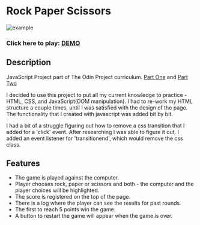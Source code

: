 # Rock Paper Scissors 
  ![example](https://media.giphy.com/media/Z8sZu7RyoYRnbyXHJo/giphy.gif)

### Click here to play: [DEMO](https://lucaas27.github.io/rockPaperScissors)


## Description
JavaScript Project part of The Odin Project curriculum. [Part One](https://www.theodinproject.com/paths/foundations/courses/foundations/lessons/rock-paper-scissors) and [Part Two](https://www.theodinproject.com/paths/foundations/courses/foundations/lessons/dom-manipulation#practice)

I decided to use this project to put all my current knowledge to practice - HTML, CSS, and JavaScript(DOM manipulation). I had to re-work my HTML structure a couple times, until I was satisfied with the design of the page. The functionality that I created with javascript was added bit by bit.

I had a bit of a struggle figuring out how to remove a css transition that I added for a 'click' event. After researching I was able to figure it out. I added an event listener for 'transitionend', which would remove the css class. 

## Features
- The game is played against the computer.
- Player chooses rock, paper or scissors and both - the computer and the player choices will be highlighted.
- The score is registered on the top of the page.
- There is a log where the player can see the results for past rounds.
- The first to reach 5 points win the game.
- A button to restart the game will appear when the game is over.
